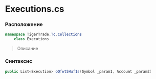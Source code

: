 
# Executions.cs
### Расположение
```csharp
namespace TigerTrade.Tc.Collections  
    class Executions
```

> Описание

### Синтаксис
```csharp
public List<Execution> oQfwt5Huf1s(Symbol _param1, Account _param2)
```
